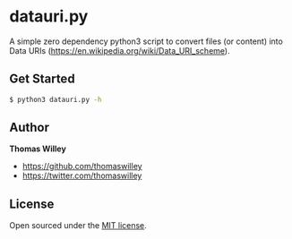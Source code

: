 # datauri.py

A simple zero dependency python3 script to convert files (or content) into Data URIs (https://en.wikipedia.org/wiki/Data_URI_scheme).

## Get Started

```bash
$ python3 datauri.py -h
```

## Author

**Thomas Willey**
- <https://github.com/thomaswilley>
- <https://twitter.com/thomaswilley>

## License

Open sourced under the [MIT license](LICENSE).
